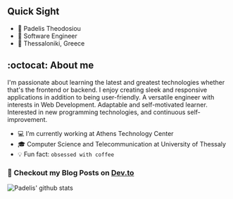 ## Quick Sight

- :wave: Padelis Theodosiou
- :briefcase: Software Engineer
- :pushpin: Thessaloniki, Greece

## :octocat: About me

I'm passionate about learning the latest and greatest technologies whether that's the frontend or backend. I enjoy creating sleek and responsive applications in addition to being user-friendly. A versatile engineer with interests in Web Development. Adaptable and self-motivated learner. Interested in new programming technologies, and continuous self-improvement.

- :computer: I’m currently working at Athens Technology Center
- :mortar_board: Computer Science and Telecommunication at University of Thessaly​
- :bulb: ​Fun fact: `obsessed with coffee`

### 📕 Checkout my Blog Posts on [Dev.to](https://dev.to/thpadelis)

![Padelis' github stats](https://github-readme-stats.vercel.app/api?username=thpadelis&count_private=true&show_icons=true&theme=dracula)
